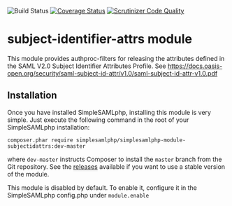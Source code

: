 ![Build Status](https://github.com/simplesamlphp/simplesamlphp-module-subjectidattrs/workflows/CI/badge.svg?branch=master)
[![Coverage Status](https://codecov.io/gh/simplesamlphp/simplesamlphp-module-subjectidattrs/branch/master/graph/badge.svg)](https://codecov.io/gh/simplesamlphp/simplesamlphp-module-subjectidattrs)
[![Scrutinizer Code Quality](https://scrutinizer-ci.com/g/simplesamlphp/simplesamlphp-module-subjectidattrs/badges/quality-score.png?branch=master)](https://scrutinizer-ci.com/g/simplesamlphp/simplesamlphp-module-subjectidattrs/?branch=master)

subject-identifier-attrs module
===============================

This module provides authproc-filters for releasing the attributes defined in the SAML V2.0 Subject Identifier Attributes Profile.
See https://docs.oasis-open.org/security/saml-subject-id-attr/v1.0/saml-subject-id-attr-v1.0.pdf

Installation
------------

Once you have installed SimpleSAMLphp, installing this module is very simple. Just execute the following
command in the root of your SimpleSAMLphp installation:

```
composer.phar require simplesamlphp/simplesamlphp-module-subjectidattrs:dev-master
```

where `dev-master` instructs Composer to install the `master` branch from the Git repository. See the
[releases](https://github.com/simplesamlphp/simplesamlphp-module-subjectidattrs/releases) available if you
want to use a stable version of the module.

This module is disabled by default. To enable it, configure it in the SimpleSAMLphp config.php under `module.enable`
